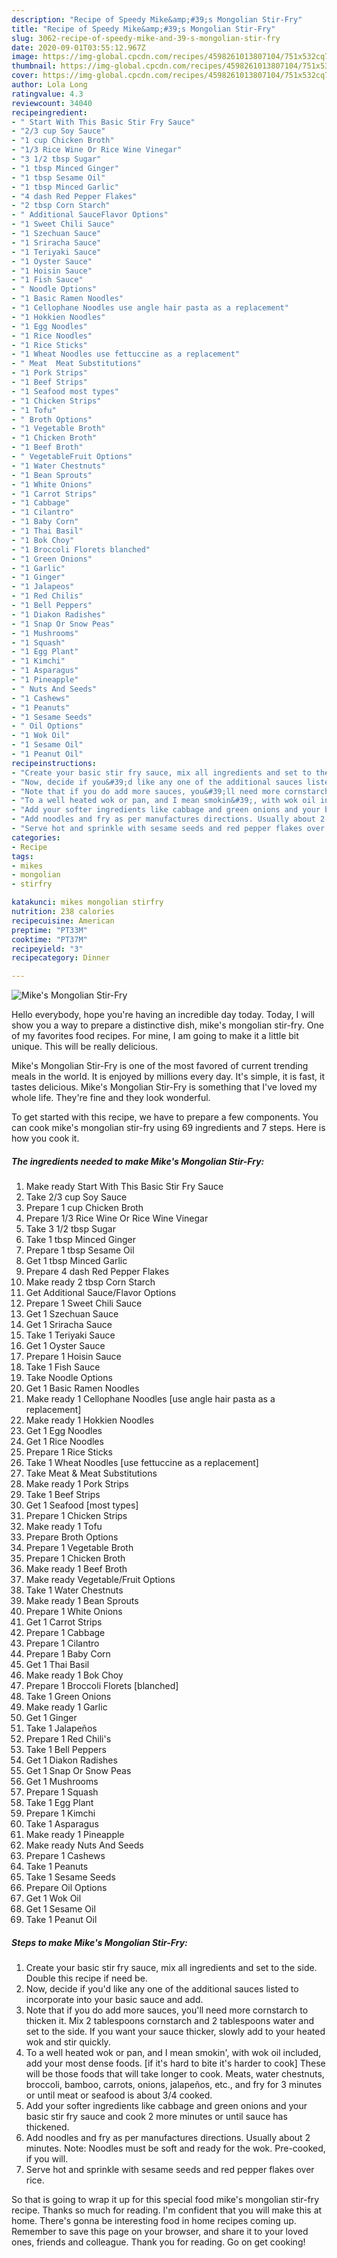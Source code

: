 ```yaml
---
description: "Recipe of Speedy Mike&amp;#39;s Mongolian Stir-Fry"
title: "Recipe of Speedy Mike&amp;#39;s Mongolian Stir-Fry"
slug: 3062-recipe-of-speedy-mike-and-39-s-mongolian-stir-fry
date: 2020-09-01T03:55:12.967Z
image: https://img-global.cpcdn.com/recipes/4598261013807104/751x532cq70/mikes-mongolian-stir-fry-recipe-main-photo.jpg
thumbnail: https://img-global.cpcdn.com/recipes/4598261013807104/751x532cq70/mikes-mongolian-stir-fry-recipe-main-photo.jpg
cover: https://img-global.cpcdn.com/recipes/4598261013807104/751x532cq70/mikes-mongolian-stir-fry-recipe-main-photo.jpg
author: Lola Long
ratingvalue: 4.3
reviewcount: 34040
recipeingredient:
- " Start With This Basic Stir Fry Sauce"
- "2/3 cup Soy Sauce"
- "1 cup Chicken Broth"
- "1/3 Rice Wine Or Rice Wine Vinegar"
- "3 1/2 tbsp Sugar"
- "1 tbsp Minced Ginger"
- "1 tbsp Sesame Oil"
- "1 tbsp Minced Garlic"
- "4 dash Red Pepper Flakes"
- "2 tbsp Corn Starch"
- " Additional SauceFlavor Options"
- "1 Sweet Chili Sauce"
- "1 Szechuan Sauce"
- "1 Sriracha Sauce"
- "1 Teriyaki Sauce"
- "1 Oyster Sauce"
- "1 Hoisin Sauce"
- "1 Fish Sauce"
- " Noodle Options"
- "1 Basic Ramen Noodles"
- "1 Cellophane Noodles use angle hair pasta as a replacement"
- "1 Hokkien Noodles"
- "1 Egg Noodles"
- "1 Rice Noodles"
- "1 Rice Sticks"
- "1 Wheat Noodles use fettuccine as a replacement"
- " Meat  Meat Substitutions"
- "1 Pork Strips"
- "1 Beef Strips"
- "1 Seafood most types"
- "1 Chicken Strips"
- "1 Tofu"
- " Broth Options"
- "1 Vegetable Broth"
- "1 Chicken Broth"
- "1 Beef Broth"
- " VegetableFruit Options"
- "1 Water Chestnuts"
- "1 Bean Sprouts"
- "1 White Onions"
- "1 Carrot Strips"
- "1 Cabbage"
- "1 Cilantro"
- "1 Baby Corn"
- "1 Thai Basil"
- "1 Bok Choy"
- "1 Broccoli Florets blanched"
- "1 Green Onions"
- "1 Garlic"
- "1 Ginger"
- "1 Jalapeos"
- "1 Red Chilis"
- "1 Bell Peppers"
- "1 Diakon Radishes"
- "1 Snap Or Snow Peas"
- "1 Mushrooms"
- "1 Squash"
- "1 Egg Plant"
- "1 Kimchi"
- "1 Asparagus"
- "1 Pineapple"
- " Nuts And Seeds"
- "1 Cashews"
- "1 Peanuts"
- "1 Sesame Seeds"
- " Oil Options"
- "1 Wok Oil"
- "1 Sesame Oil"
- "1 Peanut Oil"
recipeinstructions:
- "Create your basic stir fry sauce, mix all ingredients and set to the side. Double this recipe if need be."
- "Now, decide if you&#39;d like any one of the additional sauces listed to incorporate into your basic sauce and add."
- "Note that if you do add more sauces, you&#39;ll need more cornstarch to thicken it. Mix 2 tablespoons cornstarch and 2 tablespoons water and set to the side. If you want your sauce thicker, slowly add to your heated wok and stir quickly."
- "To a well heated wok or pan, and I mean smokin&#39;, with wok oil included, add your most dense foods. [if it&#39;s hard to bite it&#39;s harder to cook] These will be those foods that will take longer to cook. Meats, water chestnuts, broccoli, bamboo, carrots, onions, jalapeños, etc., and fry for 3 minutes or until meat or seafood is about 3/4 cooked."
- "Add your softer ingredients like cabbage and green onions and your basic stir fry sauce and cook 2 more minutes or until sauce has thickened."
- "Add noodles and fry as per manufactures directions. Usually about 2 minutes. Note: Noodles must be soft and ready for the wok. Pre-cooked, if you will."
- "Serve hot and sprinkle with sesame seeds and red pepper flakes over rice."
categories:
- Recipe
tags:
- mikes
- mongolian
- stirfry

katakunci: mikes mongolian stirfry 
nutrition: 238 calories
recipecuisine: American
preptime: "PT33M"
cooktime: "PT37M"
recipeyield: "3"
recipecategory: Dinner

---
```



![Mike&#39;s Mongolian Stir-Fry](https://img-global.cpcdn.com/recipes/4598261013807104/751x532cq70/mikes-mongolian-stir-fry-recipe-main-photo.jpg)

Hello everybody, hope you're having an incredible day today. Today, I will show you a way to prepare a distinctive dish, mike&#39;s mongolian stir-fry. One of my favorites food recipes. For mine, I am going to make it a little bit unique. This will be really delicious.

Mike&#39;s Mongolian Stir-Fry is one of the most favored of current trending meals in the world. It is enjoyed by millions every day. It's simple, it is fast, it tastes delicious. Mike&#39;s Mongolian Stir-Fry is something that I've loved my whole life. They're fine and they look wonderful.




To get started with this recipe, we have to prepare a few components. You can cook mike&#39;s mongolian stir-fry using 69 ingredients and 7 steps. Here is how you cook it.

<!--inarticleads1-->

##### The ingredients needed to make Mike&#39;s Mongolian Stir-Fry:

1. Make ready  Start With This Basic Stir Fry Sauce
1. Take 2/3 cup Soy Sauce
1. Prepare 1 cup Chicken Broth
1. Prepare 1/3 Rice Wine Or Rice Wine Vinegar
1. Take 3 1/2 tbsp Sugar
1. Take 1 tbsp Minced Ginger
1. Prepare 1 tbsp Sesame Oil
1. Get 1 tbsp Minced Garlic
1. Prepare 4 dash Red Pepper Flakes
1. Make ready 2 tbsp Corn Starch
1. Get  Additional Sauce/Flavor Options
1. Prepare 1 Sweet Chili Sauce
1. Get 1 Szechuan Sauce
1. Get 1 Sriracha Sauce
1. Take 1 Teriyaki Sauce
1. Get 1 Oyster Sauce
1. Prepare 1 Hoisin Sauce
1. Take 1 Fish Sauce
1. Take  Noodle Options
1. Get 1 Basic Ramen Noodles
1. Make ready 1 Cellophane Noodles [use angle hair pasta as a replacement]
1. Make ready 1 Hokkien Noodles
1. Get 1 Egg Noodles
1. Get 1 Rice Noodles
1. Prepare 1 Rice Sticks
1. Take 1 Wheat Noodles [use fettuccine as a replacement]
1. Take  Meat &amp; Meat Substitutions
1. Make ready 1 Pork Strips
1. Take 1 Beef Strips
1. Get 1 Seafood [most types]
1. Prepare 1 Chicken Strips
1. Make ready 1 Tofu
1. Prepare  Broth Options
1. Prepare 1 Vegetable Broth
1. Prepare 1 Chicken Broth
1. Make ready 1 Beef Broth
1. Make ready  Vegetable/Fruit Options
1. Take 1 Water Chestnuts
1. Make ready 1 Bean Sprouts
1. Prepare 1 White Onions
1. Get 1 Carrot Strips
1. Prepare 1 Cabbage
1. Prepare 1 Cilantro
1. Prepare 1 Baby Corn
1. Get 1 Thai Basil
1. Make ready 1 Bok Choy
1. Prepare 1 Broccoli Florets [blanched]
1. Take 1 Green Onions
1. Make ready 1 Garlic
1. Get 1 Ginger
1. Take 1 Jalapeños
1. Prepare 1 Red Chili&#39;s
1. Take 1 Bell Peppers
1. Get 1 Diakon Radishes
1. Get 1 Snap Or Snow Peas
1. Get 1 Mushrooms
1. Prepare 1 Squash
1. Take 1 Egg Plant
1. Prepare 1 Kimchi
1. Take 1 Asparagus
1. Make ready 1 Pineapple
1. Make ready  Nuts And Seeds
1. Prepare 1 Cashews
1. Take 1 Peanuts
1. Take 1 Sesame Seeds
1. Prepare  Oil Options
1. Get 1 Wok Oil
1. Get 1 Sesame Oil
1. Take 1 Peanut Oil




<!--inarticleads2-->

##### Steps to make Mike&#39;s Mongolian Stir-Fry:

1. Create your basic stir fry sauce, mix all ingredients and set to the side. Double this recipe if need be.
1. Now, decide if you&#39;d like any one of the additional sauces listed to incorporate into your basic sauce and add.
1. Note that if you do add more sauces, you&#39;ll need more cornstarch to thicken it. Mix 2 tablespoons cornstarch and 2 tablespoons water and set to the side. If you want your sauce thicker, slowly add to your heated wok and stir quickly.
1. To a well heated wok or pan, and I mean smokin&#39;, with wok oil included, add your most dense foods. [if it&#39;s hard to bite it&#39;s harder to cook] These will be those foods that will take longer to cook. Meats, water chestnuts, broccoli, bamboo, carrots, onions, jalapeños, etc., and fry for 3 minutes or until meat or seafood is about 3/4 cooked.
1. Add your softer ingredients like cabbage and green onions and your basic stir fry sauce and cook 2 more minutes or until sauce has thickened.
1. Add noodles and fry as per manufactures directions. Usually about 2 minutes. Note: Noodles must be soft and ready for the wok. Pre-cooked, if you will.
1. Serve hot and sprinkle with sesame seeds and red pepper flakes over rice.




So that is going to wrap it up for this special food mike&#39;s mongolian stir-fry recipe. Thanks so much for reading. I'm confident that you will make this at home. There's gonna be interesting food in home recipes coming up. Remember to save this page on your browser, and share it to your loved ones, friends and colleague. Thank you for reading. Go on get cooking!
